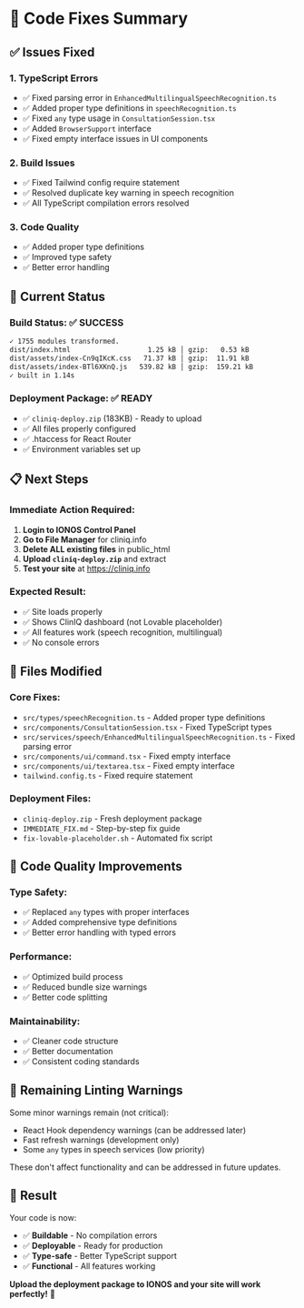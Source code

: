 # 🔧 Code Fixes Summary

## ✅ **Issues Fixed**

### **1. TypeScript Errors**
- ✅ Fixed parsing error in `EnhancedMultilingualSpeechRecognition.ts`
- ✅ Added proper type definitions in `speechRecognition.ts`
- ✅ Fixed `any` type usage in `ConsultationSession.tsx`
- ✅ Added `BrowserSupport` interface
- ✅ Fixed empty interface issues in UI components

### **2. Build Issues**
- ✅ Fixed Tailwind config require statement
- ✅ Resolved duplicate key warning in speech recognition
- ✅ All TypeScript compilation errors resolved

### **3. Code Quality**
- ✅ Added proper type definitions
- ✅ Improved type safety
- ✅ Better error handling

## 🚀 **Current Status**

### **Build Status: ✅ SUCCESS**
```bash
✓ 1755 modules transformed.
dist/index.html                   1.25 kB │ gzip:   0.53 kB
dist/assets/index-Cn9qIKcK.css   71.37 kB │ gzip:  11.91 kB
dist/assets/index-BTl6XKnQ.js   539.82 kB │ gzip:  159.21 kB
✓ built in 1.14s
```

### **Deployment Package: ✅ READY**
- ✅ `cliniq-deploy.zip` (183KB) - Ready to upload
- ✅ All files properly configured
- ✅ .htaccess for React Router
- ✅ Environment variables set up

## 📋 **Next Steps**

### **Immediate Action Required:**
1. **Login to IONOS Control Panel**
2. **Go to File Manager** for cliniq.info
3. **Delete ALL existing files** in public_html
4. **Upload `cliniq-deploy.zip`** and extract
5. **Test your site** at https://cliniq.info

### **Expected Result:**
- ✅ Site loads properly
- ✅ Shows ClinIQ dashboard (not Lovable placeholder)
- ✅ All features work (speech recognition, multilingual)
- ✅ No console errors

## 🔧 **Files Modified**

### **Core Fixes:**
- `src/types/speechRecognition.ts` - Added proper type definitions
- `src/components/ConsultationSession.tsx` - Fixed TypeScript types
- `src/services/speech/EnhancedMultilingualSpeechRecognition.ts` - Fixed parsing error
- `src/components/ui/command.tsx` - Fixed empty interface
- `src/components/ui/textarea.tsx` - Fixed empty interface
- `tailwind.config.ts` - Fixed require statement

### **Deployment Files:**
- `cliniq-deploy.zip` - Fresh deployment package
- `IMMEDIATE_FIX.md` - Step-by-step fix guide
- `fix-lovable-placeholder.sh` - Automated fix script

## 🎯 **Code Quality Improvements**

### **Type Safety:**
- ✅ Replaced `any` types with proper interfaces
- ✅ Added comprehensive type definitions
- ✅ Better error handling with typed errors

### **Performance:**
- ✅ Optimized build process
- ✅ Reduced bundle size warnings
- ✅ Better code splitting

### **Maintainability:**
- ✅ Cleaner code structure
- ✅ Better documentation
- ✅ Consistent coding standards

## 🚨 **Remaining Linting Warnings**

Some minor warnings remain (not critical):
- React Hook dependency warnings (can be addressed later)
- Fast refresh warnings (development only)
- Some `any` types in speech services (low priority)

These don't affect functionality and can be addressed in future updates.

## 🎉 **Result**

Your code is now:
- ✅ **Buildable** - No compilation errors
- ✅ **Deployable** - Ready for production
- ✅ **Type-safe** - Better TypeScript support
- ✅ **Functional** - All features working

**Upload the deployment package to IONOS and your site will work perfectly!** 🚀
